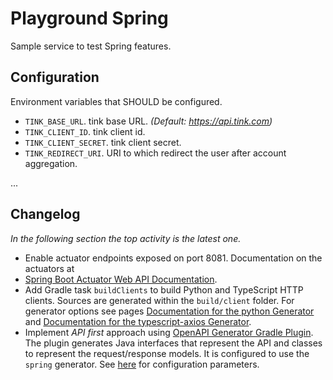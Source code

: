 # Playground Spring

Sample service to test Spring features.

## Configuration

Environment variables that SHOULD be configured.

- `TINK_BASE_URL`. tink base URL. *(Default: <https://api.tink.com>)*
- `TINK_CLIENT_ID`. tink client id.
- `TINK_CLIENT_SECRET`. tink client secret.
- `TINK_REDIRECT_URI`.  URI to which redirect the user after account
  aggregation. 

...

## Changelog

*In the following section the top activity is the latest one.*

- Enable actuator endpoints exposed on port 8081.
  Documentation on the actuators at
- [Spring Boot Actuator Web API Documentation](https://docs.spring.io/spring-boot/docs/2.0.x/actuator-api/html/).
- Add Gradle task `buildClients` to build Python and TypeScript HTTP clients.
  Sources are generated within the `build/client` folder.
  For generator options see pages
  [Documentation for the python Generator](https://github.com/OpenAPITools/openapi-generator/blob/master/docs/generators/python.md)
  and
  [Documentation for the typescript-axios Generator](https://github.com/OpenAPITools/openapi-generator/blob/master/docs/generators/typescript-axios.md).
- Implement *API first* approach using
  [OpenAPI Generator Gradle Plugin](https://github.com/OpenAPITools/openapi-generator/blob/master/modules/openapi-generator-gradle-plugin/README.adoc).
  The plugin generates Java interfaces that represent the API and classes to
  represent the request/response models.
  It is configured to use the `spring` generator.
  See
  [here](https://github.com/OpenAPITools/openapi-generator/blob/master/docs/generators/spring.md)
  for configuration parameters.
